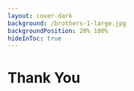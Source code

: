 ```yaml
---
layout: cover-dark
background: /brothers-1-large.jpg
backgroundPosition: 20% 100%
hideInToc: true
---
```


# Thank You

<!--
**Message template**  
_Thank you for participating in todays GitHub Copilot [Getting Started / Deep Dive / Webinar] training. We would like to ask you to fill out the following survey. Thank you in advance._

_LINK_

⚠️ Post survey in chat  
⚠️ Adjust the title and link

_Thank you for participating in todays GitHub Copilot Webinar. We would like to ask you to fill out the following survey. Thank you in advance._

_LINK_
-->
